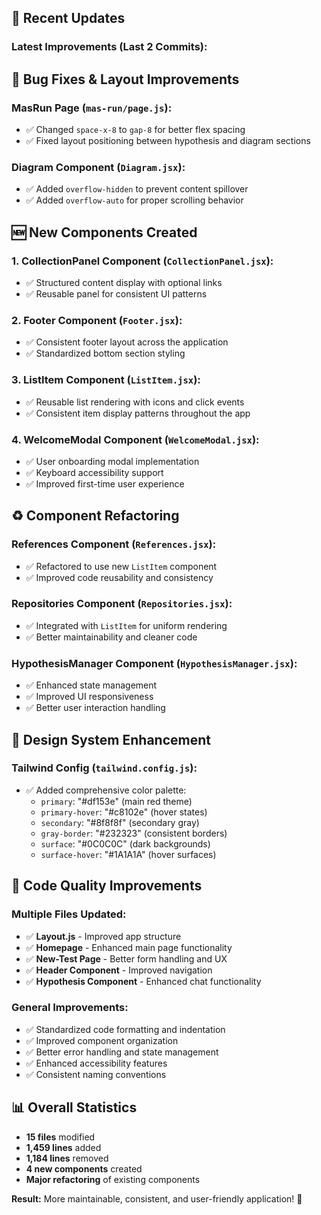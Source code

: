 ## 🔄 Recent Updates

### **Latest Improvements** (Last 2 Commits):

## 🔧 **Bug Fixes & Layout Improvements**

### **MasRun Page (`mas-run/page.js`):**

- ✅ Changed `space-x-8` to `gap-8` for better flex spacing
- ✅ Fixed layout positioning between hypothesis and diagram sections

### **Diagram Component (`Diagram.jsx`):**

- ✅ Added `overflow-hidden` to prevent content spillover
- ✅ Added `overflow-auto` for proper scrolling behavior

## 🆕 **New Components Created**

### **1. CollectionPanel Component (`CollectionPanel.jsx`):**

- ✅ Structured content display with optional links
- ✅ Reusable panel for consistent UI patterns

### **2. Footer Component (`Footer.jsx`):**

- ✅ Consistent footer layout across the application
- ✅ Standardized bottom section styling

### **3. ListItem Component (`ListItem.jsx`):**

- ✅ Reusable list rendering with icons and click events
- ✅ Consistent item display patterns throughout the app

### **4. WelcomeModal Component (`WelcomeModal.jsx`):**

- ✅ User onboarding modal implementation
- ✅ Keyboard accessibility support
- ✅ Improved first-time user experience

## ♻️ **Component Refactoring**

### **References Component (`References.jsx`):**

- ✅ Refactored to use new `ListItem` component
- ✅ Improved code reusability and consistency

### **Repositories Component (`Repositories.jsx`):**

- ✅ Integrated with `ListItem` for uniform rendering
- ✅ Better maintainability and cleaner code

### **HypothesisManager Component (`HypothesisManager.jsx`):**

- ✅ Enhanced state management
- ✅ Improved UI responsiveness
- ✅ Better user interaction handling

## 🎨 **Design System Enhancement**

### **Tailwind Config (`tailwind.config.js`):**

- ✅ Added comprehensive color palette:
  - `primary`: "#df153e" (main red theme)
  - `primary-hover`: "#c8102e" (hover states)
  - `secondary`: "#8f8f8f" (secondary gray)
  - `gray-border`: "#232323" (consistent borders)
  - `surface`: "#0C0C0C" (dark backgrounds)
  - `surface-hover`: "#1A1A1A" (hover surfaces)

## 📝 **Code Quality Improvements**

### **Multiple Files Updated:**

- ✅ **Layout.js** - Improved app structure
- ✅ **Homepage** - Enhanced main page functionality
- ✅ **New-Test Page** - Better form handling and UX
- ✅ **Header Component** - Improved navigation
- ✅ **Hypothesis Component** - Enhanced chat functionality

### **General Improvements:**

- ✅ Standardized code formatting and indentation
- ✅ Improved component organization
- ✅ Better error handling and state management
- ✅ Enhanced accessibility features
- ✅ Consistent naming conventions

## 📊 **Overall Statistics**

- **15 files** modified
- **1,459 lines** added
- **1,184 lines** removed
- **4 new components** created
- **Major refactoring** of existing components

**Result:** More maintainable, consistent, and user-friendly application! 🚀

